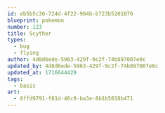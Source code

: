 ```yaml
---
id: eb5b5c36-724d-4f22-904b-b723b5201076
blueprint: pokemon
number: 123
title: Scyther
types:
  - bug
  - flying
author: 4d8d6ede-5963-429f-9c2f-74b897007e0c
updated_by: 4d8d6ede-5963-429f-9c2f-74b897007e0c
updated_at: 1716644429
tags:
  - basic
art:
  - 8ffd9791-f81d-46c9-ba3e-8b1b5818b471
---
```


